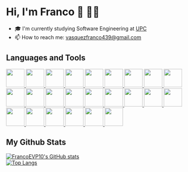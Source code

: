 # Hi, I'm Franco 👋 🧑‍💻

- 🎓 I'm currently studying Software Engineering at [UPC](https://www.upc.edu.pe/)
- 📫 How to reach me: [vasquezfranco439@gmail.com](mailto:vasquezfranco439@gmai.com)

## Languages and Tools

<p>
<a href="https://angular.io/" target="_blank" rel="noreferrer">
<img src="https://cdn.jsdelivr.net/gh/devicons/devicon/icons/angularjs/angularjs-original.svg" style="height: 50px; width: 50px;"/>
</a>
<a href="https://git-scm.com/" target="_blank" rel="noreferrer">
<img src="https://cdn.jsdelivr.net/gh/devicons/devicon/icons/git/git-original.svg" style="height: 50px; width: 50px;"/>
</a>
<a href="https://developer.mozilla.org/en-US/docs/Web/CSS" target="_blank" rel="noreferrer">
<img src="https://cdn.jsdelivr.net/gh/devicons/devicon/icons/css3/css3-original.svg" style="height: 50px; width: 50px;"/>
</a>
<a href="https://www.java.com/" target="_blank" rel="noreferrer">
<img src="https://cdn.jsdelivr.net/gh/devicons/devicon/icons/java/java-original-wordmark.svg" style="height: 50px; width: 50px;"/>
</a>
<a href="https://developer.mozilla.org/en-US/docs/Web/JavaScript" target="_blank" rel="noreferrer">
<img src="https://cdn.jsdelivr.net/gh/devicons/devicon/icons/javascript/javascript-original.svg" style="height: 50px; width: 50px;"/>
</a>
<a href="https://developer.mozilla.org/en-US/docs/Web/HTML" target="_blank" rel="noreferrer">
<img src="https://cdn.jsdelivr.net/gh/devicons/devicon/icons/html5/html5-original.svg" style="height: 50px; width: 50px;"/>
</a>
<a href="https://spring.io/" target="_blank" rel="noreferrer">
<img src="https://cdn.jsdelivr.net/gh/devicons/devicon/icons/spring/spring-original.svg" style="height: 50px; width: 50px;"/>
</a>
<a href="https://dotnet.microsoft.com/en-us/" target="_blank" rel="noreferrer">
<img src="https://cdn.jsdelivr.net/gh/devicons/devicon/icons/dotnetcore/dotnetcore-original.svg" style="height: 50px; width: 50px;"/>
</a>
<a href="https://www.figma.com/" target="_blank" rel="noreferrer">
<img src="https://cdn.jsdelivr.net/gh/devicons/devicon/icons/figma/figma-original.svg" style="height: 50px; width: 50px;"/>
</a>
<a href="https://www.python.org/" target="_blank" rel="noreferrer">
<img src="https://cdn.jsdelivr.net/gh/devicons/devicon/icons/python/python-original.svg" style="height: 50px; width: 50px;"/>
</a>
<a href="https://flutter.dev/" target="_blank" rel="noreferrer">
<img src="https://cdn.jsdelivr.net/gh/devicons/devicon/icons/flutter/flutter-original.svg" style="height: 50px; width: 50px;"/>
</a>
<a href="https://kotlinlang.org/" target="_blank" rel="noreferrer">
<img src="https://cdn.jsdelivr.net/gh/devicons/devicon/icons/kotlin/kotlin-original.svg" style="height: 50px; width: 50px;";/>
</a>
<a href="https://learn.microsoft.com/en-us/dotnet/csharp/" target="_blank" rel="noreferrer">
<img src="https://cdn.jsdelivr.net/gh/devicons/devicon/icons/csharp/csharp-original.svg" style="height: 50px; width: 50px;"/>
</a>
<a href="https://cplusplus.com/" target="_blank" rel="noreferrer">
<img src="https://cdn.jsdelivr.net/gh/devicons/devicon/icons/cplusplus/cplusplus-original.svg" style="height: 50px; width: 50px;"/>
</a>
<a href="https://vuejs.org/" target="_blank" rel="noreferrer">
<img src="https://cdn.jsdelivr.net/gh/devicons/devicon/icons/vuejs/vuejs-original.svg" style="height: 50px; width: 50px;"/>
</a>
<a href="https://vuetifyjs.com/en/" target="_blank" rel="noreferrer">
<img src="https://cdn.jsdelivr.net/gh/devicons/devicon/icons/vuetify/vuetify-original.svg" style="height: 50px; width: 50px;"/>
</a>
<a href="https://developer.android.com/studio" target="_blank" rel="noreferrer">
<img src="https://cdn.jsdelivr.net/gh/devicons/devicon/icons/androidstudio/androidstudio-original.svg" style="height: 50px; width: 50px;"/>
</a>
<a href="https://getbootstrap.com/" target="_blank" rel="noreferrer">
<img src="https://cdn.jsdelivr.net/gh/devicons/devicon/icons/bootstrap/bootstrap-original.svg" style="height: 50px; width: 50px;"/>
</a>
<a href="https://www.typescriptlang.org/" target="_blank" rel="noreferrer">
<img src="https://cdn.jsdelivr.net/gh/devicons/devicon/icons/typescript/typescript-original.svg" style="height: 50px; width: 50px;"/>
</a>
<a href="https://code.visualstudio.com/" target="_blank" rel="noreferrer">
<img src="https://cdn.jsdelivr.net/gh/devicons/devicon/icons/vscode/vscode-original.svg" style="height: 50px; width: 50px;"/>
</a>
<a href="https://www.mysql.com/" target="_blank" rel="noreferrer">
<img src="https://cdn.jsdelivr.net/gh/devicons/devicon/icons/mysql/mysql-original.svg" style="height: 50px; width: 50px;"/>
</a>
<a href="https://www.postgresql.org/" target="_blank" rel="noreferrer">
<img src="https://cdn.jsdelivr.net/gh/devicons/devicon/icons/postgresql/postgresql-original.svg" style="height: 50px; width: 50px;"/>
</a>
<a href="https://www.sqlite.org/index.html" target="_blank" rel="noreferrer">
<img src="https://cdn.jsdelivr.net/gh/devicons/devicon/icons/sqlite/sqlite-original.svg" style="height: 50px; width: 50px;"/>
</a>
<a href="https://www.heroku.com/" target="_blank" rel="noreferrer">
<img src="https://cdn.jsdelivr.net/gh/devicons/devicon/icons/heroku/heroku-plain.svg" style="height: 50px; width: 50px;"/>
</a>
</p>


## My Github Stats
[![FrancoEVP10's GitHub stats](https://github-readme-stats.vercel.app/api?username=FrancoEVP10&count_private=true&show_icons=true&theme=dark)](https://github.com/anuraghazra/github-readme-stats)
<br>
[![Top Langs](https://github-readme-stats.vercel.app/api/top-langs/?username=FrancoEVP10&layout=compact&theme=dark)](https://github.com/anuraghazra/github-readme-stats)
